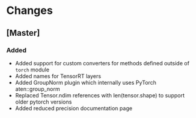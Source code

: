 # Changes

## [Master]

### Added 

- Added support for custom converters for methods defined outside of ``torch`` module
- Added names for TensorRT layers
- Added GroupNorm plugin which internally uses PyTorch aten::group_norm
- Replaced Tensor.ndim references with len(tensor.shape) to support older pytorch versions
- Added reduced precision documentation page
